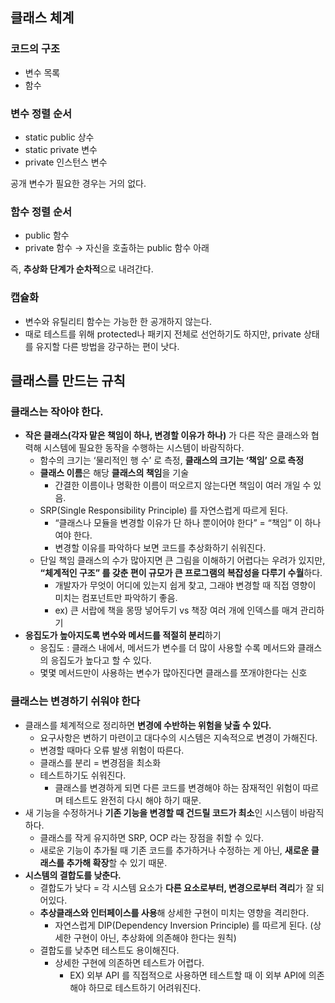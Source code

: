 ## 클래스 체계

### 코드의 구조

- 변수 목록
- 함수

### 변수 정렬 순서

- static public 상수
- static private 변수
- private 인스턴스 변수

공개 변수가 필요한 경우는 거의 없다.

### 함수 정렬 순서

- public 함수
- private 함수 → 자신을 호출하는 public 함수 아래

즉, **추상화 단계가 순차적**으로 내려간다.

### 캡슐화

- 변수와 유틸리티 함수는 가능한 한 공개하지 않는다.
- 때로 테스트를 위해 protected나 패키지 전체로 선언하기도 하지만, private 상태를 유지할 다른 방법을 강구하는 편이 낫다.

## 클래스를 만드는 규칙

### 클래스는 작아야 한다.

- **작은 클래스(각자 맡은 책임이 하나, 변경할 이유가 하나)** 가 다른 작은 클래스와 협력해 시스템에 필요한 동작을 수행하는 시스템이 바람직하다.
    - 함수의 크기는 ‘물리적인 행 수’ 로 측정, **클래스의 크기는 ‘책임’ 으로 측정**
    - **클래스 이름**은 해당 **클래스의 책임**을 기술
        - 간결한 이름이나 명확한 이름이 떠오르지 않는다면 책임이 여러 개일 수 있음.
    - SRP(Single Responsibility Principle) 를 자연스럽게 따르게 된다.
        - “클래스나 모듈을 변경할 이유가 단 하나 뿐이어야 한다” = “책임” 이 하나여야 한다.
        - 변경할 이유를 파악하다 보면 코드를 추상화하기 쉬워진다.
    - 단일 책임 클래스의 수가 많아지면 큰 그림을 이해하기 어렵다는 우려가 있지만, **“체계적인 구조” 를 갖춘 편이 규모가 큰 프로그램의 복잡성을 다루기 수월**하다.
        - 개발자가 무엇이 어디에 있는지 쉽게 찾고, 그래야 변경할 때 직접 영향이 미치는 컴포넌트만 파악하기 좋음.
        - ex) 큰 서랍에 책을 몽땅 넣어두기 vs 책장 여러 개에 인덱스를 매겨 관리하기
- **응집도가 높아지도록 변수와 메서드를 적절히 분리**하기
    - 응집도 : 클래스 내에서, 메서드가 변수를 더 많이 사용할 수록 메서드와 클래스의 응집도가 높다고 할 수 있다.
    - 몇몇 메서드만이 사용하는 변수가 많아진다면 클래스를 쪼개야한다는 신호

### 클래스는 변경하기 쉬워야 한다

- 클래스를 체계적으로 정리하면 **변경에 수반하는 위험을 낮출 수 있다.**
    - 요구사항은 변하기 마련이고 대다수의 시스템은 지속적으로 변경이 가해진다.
    - 변경할 때마다 오류 발생 위험이 따른다.
    - 클래스를 분리 = 변경점을 최소화
    - 테스트하기도 쉬워진다.
        - 클래스를 변경하게 되면 다른 코드를 변경해야 하는 잠재적인 위험이 따르며 테스트도 완전히 다시 해야 하기 때문.
- 새 기능을 수정하거나 **기존 기능을 변경할 때 건드릴 코드가 최소**인 시스템이 바람직하다.
    - 클래스를 작게 유지하면 SRP, OCP 라는 장점을 취할 수 있다.
    - 새로운 기능이 추가될 때 기존 코드를 추가하거나 수정하는 게 아닌, **새로운 클래스를 추가해 확장**할 수 있기 때문.
- **시스템의 결합도를 낮춘다.**
    - 결합도가 낮다 = 각 시스템 요소가 **다른 요소로부터, 변경으로부터 격리**가 잘 되어있다.
    - **추상클래스와 인터페이스를 사용**해 상세한 구현이 미치는 영향을 격리한다.
        - 자연스럽게 DIP(Dependency Inversion Principle) 를 따르게 된다. (상세한 구현이 아닌, 추상화에 의존해야 한다는 원칙)
    - 결합도를 낮추면 테스트도 용이해진다.
        - 상세한 구현에 의존하면 테스트가 어렵다.
            - EX) 외부 API 를 직접적으로 사용하면 테스트할 때 이 외부 API에 의존해야 하므로 테스트하기 어려워진다.
